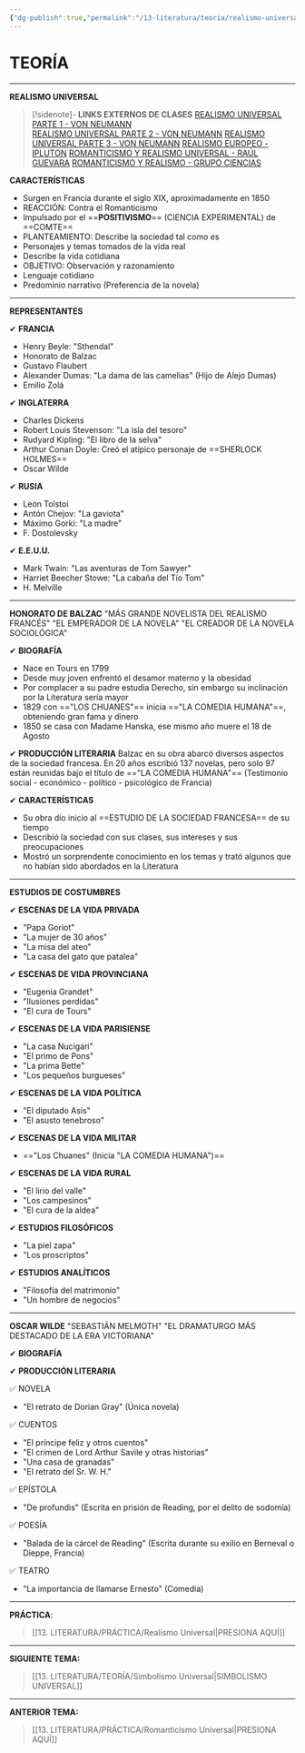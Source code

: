 ```yaml
---
{"dg-publish":true,"permalink":"/13-literatura/teoria/realismo-universal/","tags":["Literatura","Teoría"]}
---
```


# TEORÍA
---
**REALISMO UNIVERSAL** 

>[!sidenote]- **LINKS EXTERNOS DE CLASES** 
>[REALISMO UNIVERSAL PARTE 1 - VON NEUMANN](https://www.youtube.com/watch?v=DaJrP9rPnyI)  
>[REALISMO UNIVERSAL PARTE 2 - VON NEUMANN](https://www.youtube.com/watch?v=gLTxldkg-S8) 
>[REALISMO UNIVERSAL PARTE 3 - VON NEUMANN](https://www.youtube.com/watch?v=sRWpeisdo_Q)
>[REALISMO EUROPEO - IPLUTON](https://www.youtube.com/watch?v=EOKO0Vyum4c)
>[ROMANTICISMO Y REALISMO UNIVERSAL - RAÚL GUEVARA](https://www.youtube.com/watch?v=wPNwDKiOgLY) 
>[ROMANTICISMO Y REALISMO - GRUPO CIENCIAS](https://www.youtube.com/watch?v=LcGzfC-sYZ8) 

**CARACTERÍSTICAS**
- Surgen en Francia durante el siglo XIX, aproximadamente en 1850
- REACCIÓN: Contra el Romanticismo
- Impulsado por el ==**POSITIVISMO**== (CIENCIA EXPERIMENTAL) de ==COMTE==
- PLANTEAMIENTO: Describe la sociedad tal como es
- Personajes y temas tomados de la vida real
- Describe la vida cotidiana
- OBJETIVO: Observación y razonamiento
- Lenguaje cotidiano
- Predominio narrativo (Preferencia de la novela)

---
**REPRESENTANTES**

✔ **FRANCIA**
- Henry Beyle: "Sthendal"
- Honorato de Balzac
- Gustavo Flaubert
- Alexander Dumas: "La dama de las camelias" (Hijo de Alejo Dumas)
- Emilio Zolá

✔ **INGLATERRA**
- Charles Dickens
- Robert Louis Stevenson: "La isla del tesoro"
- Rudyard Kipling: "El libro de la selva"
- Arthur Conan Doyle: Creó el atípico personaje de ==SHERLOCK HOLMES==
- Oscar Wilde

✔ **RUSIA**
- León Tolstoi
- Antón Chejov: "La gaviota"
- Máximo Gorki: "La madre"
- F. Dostolevsky

✔ **E.E.U.U.**
- Mark Twain: "Las aventuras de Tom Sawyer"
- Harriet Beecher Stowe: "La cabaña del Tío Tom"
- H. Melville

---
**HONORATO DE BALZAC**
"MÁS GRANDE NOVELISTA DEL REALISMO FRANCÉS"
"EL EMPERADOR DE LA NOVELA"
"EL CREADOR DE LA NOVELA SOCIOLÓGICA"

✔ **BIOGRAFÍA**
- Nace en Tours en 1799
- Desde muy joven enfrentó el desamor materno y la obesidad
- Por complacer a su padre estudia Derecho, sin embargo su inclinación por la Literatura sería mayor
- 1829 con =="LOS CHUANES"== inicia =="LA COMEDIA HUMANA"==, obteniendo gran fama y dinero
- 1850 se casa con Madame Hanska, ese mismo año muere el 18 de Agosto

✔ **PRODUCCIÓN LITERARIA**
Balzac en su obra abarcó diversos aspectos de la sociedad francesa. En 20 años escribió 137 novelas, pero solo 97 están reunidas bajo el título de =="LA COMEDIA HUMANA"== (Testimonio social - económico - político - psicológico de Francia)

✔ **CARACTERÍSTICAS**
- Su obra dio inicio al ==ESTUDIO DE LA SOCIEDAD FRANCESA== de su tiempo
- Describió la sociedad con sus clases, sus intereses y sus preocupaciones
- Mostró un sorprendente conocimiento en los temas y trató algunos que no habían sido abordados en la Literatura

---
**ESTUDIOS DE COSTUMBRES**

✔ **ESCENAS DE LA VIDA PRIVADA**
- "Papa Goriot"
- "La mujer de 30 años"
- "La misa del ateo"
- "La casa del gato que patalea"

✔ **ESCENAS DE VIDA PROVINCIANA**
- "Eugenia Grandet"
- "Ilusiones perdidas"
- "El cura de Tours"

✔ **ESCENAS DE LA VIDA PARISIENSE**
- "La casa Nucigari"
- "El primo de Pons"
- "La prima Bette"
- "Los pequeños burgueses"

✔ **ESCENAS DE LA VIDA POLÍTICA**
- "El diputado Asís"
- "El asusto tenebroso"

✔ **ESCENAS DE LA VIDA MILITAR**
- =="Los Chuanes" (Inicia "LA COMEDIA HUMANA")==

✔ **ESCENAS DE LA VIDA RURAL**
- "El lirio del valle"
- "Los campesinos"
- "El cura de la aldea"

✔ **ESTUDIOS FILOSÓFICOS**
- "La piel zapa"
- "Los proscriptos"

✔ **ESTUDIOS ANALÍTICOS**
- "Filosofía del matrimonio"
- "Un hombre de negocios"

---
**OSCAR WILDE**
"SEBASTIÁN MELMOTH"
"EL DRAMATURGO MÁS DESTACADO DE LA ERA VICTORIANA"

✔ **BIOGRAFÍA**



✔ **PRODUCCIÓN LITERARIA**

✅ NOVELA
- "El retrato de Dorian Gray" (Única novela)

✅ CUENTOS
- "El príncipe feliz y otros cuentos"
- "El crimen de Lord Arthur Savile y otras historias"
- "Una casa de granadas"
- "El retrato del Sr. W. H."

✅ EPÍSTOLA
- "De profundis" (Escrita en prisión de Reading, por el delito de sodomía)

✅ POESÍA
- "Balada de la cárcel de Reading" (Escrita durante su exilio en Berneval o Dieppe, Francia)

✅ TEATRO
- "La importancia de llamarse Ernesto" (Comedia)

---
**PRÁCTICA**:
>[[13. LITERATURA/PRÁCTICA/Realismo Universal\|PRESIONA AQUÍ]]

---
**SIGUIENTE TEMA:** 
>[[13. LITERATURA/TEORÍA/Simbolismo Universal\|SIMBOLISMO UNIVERSAL]]

---
**ANTERIOR TEMA:** 
>[[13. LITERATURA/PRÁCTICA/Romanticismo Universal\|PRESIONA AQUÍ]]



